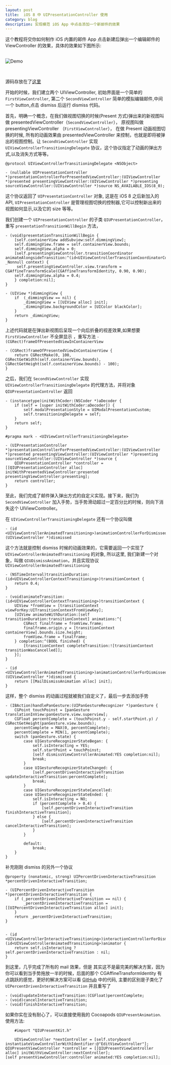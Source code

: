 ```yaml
---
layout: post
title: 	iOS 8 中 UIPresentationController 使用
category: blog
description: 实现模范 iOS App 中点击添加一个新邮件的效果
---
```


这个教程将交你如何制作 iOS 内置的邮件 App 点击新建后弹出一个编辑邮件的 ViewController 的效果，具体的效果如下图所示:
<br>
<br>

![Demo](/images/blog/20160122demo.gif)

<br>

源码存放在了[这里](https://github.com/VioletHill/QIUPresentAnimationViewController)

开始的时候，我们建立两个 UIViewController, 初始界面是一个简单的 `FirstViewController`, 第二个 `SecondViewController` 简单的模拟编辑邮件,中间一个 button,点击 dismiss 后运行 dismiss 代码。


首先，明确一个概念，在我们做视图切换的时候(Present 方式)弹出来的新视图叫做 presentedViewController（`SecondViewController`）， 原视图叫做 presentingViewController （`FirstViewController`）， 在做 Present 动画视图切换的时候, 所有的动画效果由 presentedViewController 来控制，也就是即将被弹出的视图控制。让 `SecondViewController` 实现 `UIViewControllerTransitioningDelegate` 协议，这个协议指定了动画的弹出方式,以及消失方式等等。
	
	@protocol UIViewControllerTransitioningDelegate <NSObject>

	- (nullable UIPresentationController *)presentationControllerForPresentedViewController:(UIViewController *)presented presentingViewController:(UIViewController *)presenting sourceViewController:(UIViewController *)source NS_AVAILABLE_IOS(8_0);
	

这个协议返回了 `UIPresentationController` 对象, 这是在 iOS 8 之后新加入的 API, `UIPresentationController` 是管理视图切换的控制器,它可以控制新出来的视图如何显示,以及它的 size 等等。
	
我们创建一个 `UIPresentationController` 的子类 `QIUPresentationController`，重写 `presentationTransitionWillBegin` 方法，

	- (void)presentationTransitionWillBegin {
    	[self.containerView addSubview:self.dimmingView];
    	self.dimmingView.frame = self.containerView.bounds;
    	self.dimmingView.alpha = 0;
    	[self.presentingViewController.transitionCoordinator animateAlongsideTransition:^(id<UIViewControllerTransitionCoordinatorContext>  _Nonnull context) {
         self.presentingViewController.view.transform = CGAffineTransformScale(CGAffineTransformIdentity, 0.90, 0.90);
        self.dimmingView.alpha = 0.4;
    	} completion:nil];
	}
	
	- (UIView *)dimmingView {
    	if 	(_dimmingView == nil) {
        	_dimmingView = [[UIView alloc] init];
        	_dimmingView.backgroundColor = [UIColor blackColor];
    	}
    	return _dimmingView;
	}
	
上述代码就是在弹出新视图后呈现一个向后折叠的视差效果,如果想要 `FirstViewController` 不全屏显示 ，重写方法 `- (CGRect)frameOfPresentedViewInContainerView`

	- (CGRect)frameOfPresentedViewInContainerView {
    	return CGRectMake(0, 100, CGRectGetWidth(self.containerView.bounds), CGRectGetHeight(self.containerView.bounds) - 100);
	}

之后，我们在 `SecondViewController` 实现 `UIViewControllerTransitioningDelegate` 的代理方法，并将对象 `QIUPresentationController` 返回

	- (instancetype)initWithCoder:(NSCoder *)aDecoder {
    	if (self = [super initWithCoder:aDecoder]) {
        	self.modalPresentationStyle = UIModalPresentationCustom;
        	self.transitioningDelegate = self;
    	}
    	return self;
	}
	
	#pragma mark - <UIViewControllerTransitioningDelegate>

	- (UIPresentationController *)presentationControllerForPresentedViewController:(UIViewController *)presented presentingViewController:(UIViewController *)presenting sourceViewController:(UIViewController *)source {
	    QIUPresentationController *controller = [[QIUPresentationController alloc] initWithPresentedViewController:presented presentingViewController:presenting];
	    return controller;
	}
	
至此，我们完成了邮件弹入弹出方式的自定义实现。接下来，我们为 `SecondViewController` 加入手势，当手势滑动超过一定百分比的时候，则向下消失这个 UIViewController。

在 `UIViewControllerTransitioningDelegate` 还有一个协议叫做 

	- (id <UIViewControllerAnimatedTransitioning>)animationControllerForDismissedController:(UIViewController *)dismissed

这个方法就是控制 dismiss 时候的动画效果的，它需要返回一个实现了 `UIViewControllerAnimatedTransitioning` 的对象, 所以这里, 我们新建一个对象，叫做 `QIUDismissAnimation`，并且实现协议 `UIViewControllerAnimatedTransitioning`

	- (NSTimeInterval)transitionDuration:(id<UIViewControllerContextTransitioning>)transitionContext {
    	return 0.4;
	}

	- (void)animateTransition:(id<UIViewControllerContextTransitioning>)transitionContext {
	    UIView *fromView = [transitionContext viewForKey:UITransitionContextFromViewKey];
	    [UIView animateWithDuration:[self transitionDuration:transitionContext] animations:^{
	        CGRect finalframe = fromView.frame;
	        finalframe.origin.y = [transitionContext containerView].bounds.size.height;
	        fromView.frame = finalframe;
	    } completion:^(BOOL finished) {
	        [transitionContext completeTransition:![transitionContext transitionWasCancelled]];
	    }];
	}

	- (id <UIViewControllerAnimatedTransitioning>)animationControllerForDismissedController:(UIViewController *)dismissed {
    	return [[MailDismissAnimation alloc] init];
	}

这样，整个 dismiss 的动画过程就被我们自定义了，最后一步去添加手势

	- (IBAction)handlePanGesture:(UIPanGestureRecognizer *)panGesture {
	    CGPoint touchPoinst = [panGesture translationInView:panGesture.view.superview];
	    CGFloat percentComplete = (touchPoinst.y - self.startPoint.y) / CGRectGetHeight(panGesture.view.bounds);
	    percentComplete = MAX(0, percentComplete);
	    percentComplete = MIN(1, percentComplete);
	    switch (panGesture.state) {
	        case UIGestureRecognizerStateBegan: {
	            self.isInteracting = YES;
	            self.startPoint = touchPoinst;
	            [self dismissViewControllerAnimated:YES completion:nil];
	            break;
	        }
	        case UIGestureRecognizerStateChanged: {
	            [self.percentDrivenInteractiveTransition updateInteractiveTransition:percentComplete];
	            break;
	        }
	        case UIGestureRecognizerStateCancelled:
	        case UIGestureRecognizerStateEnded: {
	            self.isInteracting = NO;
	            if (percentComplete > 0.4) {
	                [self.percentDrivenInteractiveTransition finishInteractiveTransition];
	            } else {
	                [self.percentDrivenInteractiveTransition cancelInteractiveTransition];
	            }
	        }
	            
	        default:
	            break;
	    }
	}

补充刚刚 dismiss 的另外一个协议

	@property (nonatomic, strong) UIPercentDrivenInteractiveTransition *percentDrivenInteractiveTransition;

	- (UIPercentDrivenInteractiveTransition *)percentDrivenInteractiveTransition {
	    if (_percentDrivenInteractiveTransition == nil) {
	        _percentDrivenInteractiveTransition = [[UIPercentDrivenInteractiveTransition alloc] init];
	    }
    	return _percentDrivenInteractiveTransition;
	}

	
	- (id <UIViewControllerInteractiveTransitioning>)interactionControllerForDismissal:(id<UIViewControllerAnimatedTransitioning>)animator {
	    return self.isInteracting ? self.percentDrivenInteractiveTransition : nil;
	}
	
到这里，几乎完成了所有的 mail 效果，但是 其实这不是最完美的解决方案，因为你可以看到当手势拖放一半的时候，后面的那个 CGAffineTransformIdentity 有点跳跃的感觉，更好的解决方案可以看 [GitHub](https://github.com/VioletHill/QIUPresentAnimationViewController) 中的代码, 主要的区别是子类化了 `UIPercentDrivenInteractiveTransition` 并且重写了
	
	- (void)updateInteractiveTransition:(CGFloat)percentComplete;
	- (void)cancelInteractiveTransition;
	- (void)finishInteractiveTransition;

如果你实在没有耐心了，可以直接使用我的 Cocoapods `QIUPresentAnimation`.
使用方法:
		
		#import "QIUPresentKit.h"

	    UIViewController *nextController = [self.storyboard instantiateViewControllerWithIdentifier:@"EditViewController"];
    QIUPresentViewController *controller = [[QIUPresentViewController alloc] initWithViewController:nextController];
    [self presentViewController:controller animated:YES completion:nil];

